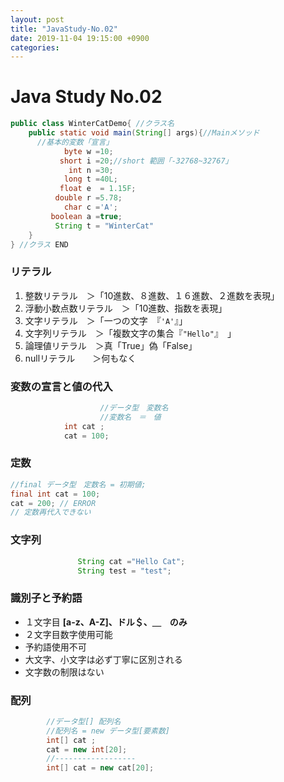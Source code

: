 ```yaml
---
layout: post
title: "JavaStudy-No.02"
date: 2019-11-04 19:15:00 +0900
categories:
---
```

# Java Study No.02
```java
public class WinterCatDemo{ //クラス名
  	public static void main(String[] args){//Mainメソッド
      //基本的変数「宣言」
            byte w =10;
           short i =20;//short 範囲「-32768~32767」
             int n =30;      
            long t =40L;
           float e  = 1.15F;
          double r =5.78;
            char c ='A';
         boolean a =true;
          String t = "WinterCat"
    }
} //クラス END
```
### リテラル

1. 整数リテラル　＞「10進数、８進数、１６進数、２進数を表現」
2. 浮動小数点数リテラル　＞「10進数、指数を表現」
3. 文字リテラル　＞「一つの文字　『`'A'`』」
4. 文字列リテラル　＞「複数文字の集合『`"Hello"`』　」
5. 論理値リテラル　＞真「True」偽「False」
6. nullリテラル　　＞何もなく

### 変数の宣言と値の代入

```java
					//データ型　変数名
					//変数名　＝　値
            int cat ;
            cat = 100;
```

### 定数

```java
//final データ型　定数名 = 初期値;
final int cat = 100;
cat = 200; // ERROR
// 定数再代入できない
```

### 文字列

```java
               String cat ="Hello Cat";
               String test = "test";
```

### 識別子と予約語

- １文字目 **[a-z、A-Z]、ドル＄、＿　のみ**
- ２文字目数字使用可能
- 予約語使用不可
- 大文字、小文字は必ず丁寧に区別される
- 文字数の制限はない

### 配列

```java
		//データ型[] 配列名
		//配列名 = new データ型[要素数]
		int[] cat ;
		cat = new int[20];
		//------------------
		int[] cat = new cat[20];
```


